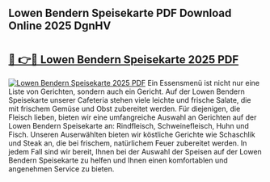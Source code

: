 ## Lowen Bendern Speisekarte PDF Download Online 2025 DgnHV

# <h2><a href="http://gccmtqx.nevu.top/?p=Lowen+Bendern+Speisekarte">🔗 👉🔴 Lowen Bendern Speisekarte 2025 PDF</a></h2>

[![Lowen Bendern Speisekarte 2025 PDF](https://i.imgur.com/dBaPXMq.png)](http://gccmtqx.nevu.top/?p=Lowen+Bendern+Speisekarte)
Ein Essensmenü ist nicht nur eine Liste von Gerichten, sondern auch ein Gericht. Auf der Lowen Bendern Speisekarte unserer Cafeteria stehen viele leichte und frische Salate, die mit frischem Gemüse und Obst zubereitet werden. Für diejenigen, die Fleisch lieben, bieten wir eine umfangreiche Auswahl an Gerichten auf der Lowen Bendern Speisekarte an: Rindfleisch, Schweinefleisch, Huhn und Fisch. Unseren Auserwählten bieten wir köstliche Gerichte wie Schaschlik und Steak an, die bei frischem, natürlichem Feuer zubereitet werden. In jedem Fall sind wir bereit, Ihnen bei der Auswahl der Speisen auf der Lowen Bendern Speisekarte zu helfen und Ihnen einen komfortablen und angenehmen Service zu bieten.
